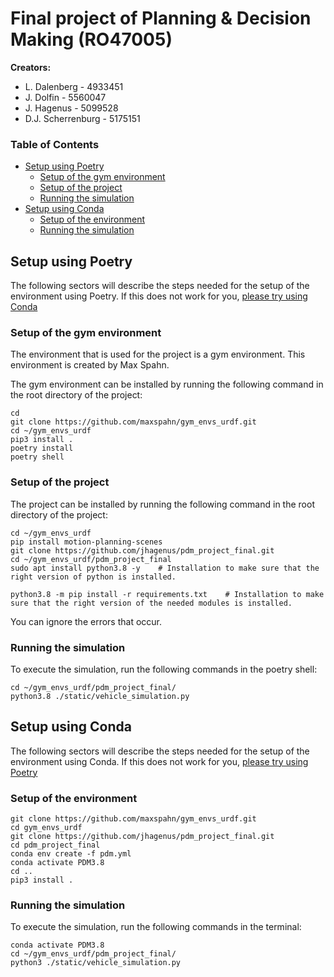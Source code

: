 # Final project of Planning & Decision Making (RO47005)


**Creators:**
- L. Dalenberg      - 4933451
- J. Dolfin         - 5560047
- J. Hagenus        - 5099528
- D.J. Scherrenburg - 5175151

### Table of Contents
- [Setup using Poetry](https://github.com/jhagenus/pdm_project_final#setup-using-poetry)
  - [Setup of the gym environment](https://github.com/jhagenus/pdm_project_final/blob/main/README.md#setup-of-the-gym-environment)
  - [Setup of the project](https://github.com/jhagenus/pdm_project_final/blob/main/README.md#setup-of-the-project)
  - [Running the simulation](https://github.com/jhagenus/pdm_project_final/blob/main/README.md#running-the-simulation)
- [Setup using Conda](https://github.com/jhagenus/pdm_project_final/blob/main/README.md#Setup-using-Conda)
  - [Setup of the environment](https://github.com/jhagenus/pdm_project_final/blob/main/README.md#setup-of-the-environment)
  - [Running the simulation](https://github.com/jhagenus/pdm_project_final/blob/main/README.md#running-the-simulation-1)


## Setup using Poetry
The following sectors will describe the steps needed for the setup of the environment using Poetry. If this does not work for you, [please try using Conda](https://github.com/jhagenus/pdm_project_final/blob/main/README.md#Setup-using-Conda)

### Setup of the gym environment
The environment that is used for the project is a gym environment. This environment is created by Max Spahn.

The gym environment can be installed by running the following command in the root directory of the project:
```
cd
git clone https://github.com/maxspahn/gym_envs_urdf.git
cd ~/gym_envs_urdf
pip3 install .
poetry install
poetry shell
```

### Setup of the project
The project can be installed by running the following command in the root directory of the project:
```
cd ~/gym_envs_urdf
pip install motion-planning-scenes
git clone https://github.com/jhagenus/pdm_project_final.git
cd ~/gym_envs_urdf/pdm_project_final
sudo apt install python3.8 -y    # Installation to make sure that the right version of python is installed.
```
```
python3.8 -m pip install -r requirements.txt    # Installation to make sure that the right version of the needed modules is installed.
```
You can ignore the errors that occur.

### Running the simulation
To execute the simulation, run the following commands in the poetry shell:
```
cd ~/gym_envs_urdf/pdm_project_final/
python3.8 ./static/vehicle_simulation.py
```

## Setup using Conda
The following sectors will describe the steps needed for the setup of the environment using Conda. If this does not work for you, [please try using Poetry](https://github.com/jhagenus/pdm_project_final#setup-using-poetry)


### Setup of the environment
```
git clone https://github.com/maxspahn/gym_envs_urdf.git
cd gym_envs_urdf
git clone https://github.com/jhagenus/pdm_project_final.git
cd pdm_project_final
conda env create -f pdm.yml
conda activate PDM3.8
cd ..
pip3 install .
```

### Running the simulation
To execute the simulation, run the following commands in the terminal:
```
conda activate PDM3.8
cd ~/gym_envs_urdf/pdm_project_final/
python3 ./static/vehicle_simulation.py

```

